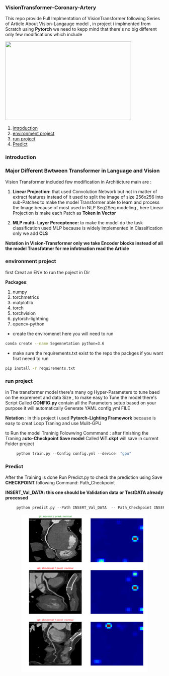 ### VisionTransformer-Coronary-Artery
This repo provide Full Implmentation of VisionTransformer following Series of Article About Vision-Langauge model , in project i implmented from Scratch using **Pytorch**
we need to kepp mind that there's no big different only few modifications which include 

<div align="left">
    <img src="assets/vit.gif" width="400" height="250"/>
</div>

1. [introduction](#introduction)
2. [environment project](#environment-project)
3. [run project](#run-project)
5. [Predict](#Predict)

### introduction

### Major Different Bwtween Transformer in Language and Vision 

Vision Transformer included few modification in Architicture main are :

1. **Linear Projection:** that used Convolution Network but not in matter of extract features instead of it used to split the image of size 256x256 into sub-Patches to make the model Transformer able to learn and process the Image because of most used in NLP Seq2Seq modeling , here Linear Projection is make each Patch as **Token in Vector**

2. **MLP multi- Layer Perceptence:** to make the model do the task classification used MLP because is widely implemented in Classification only we add **CLS**


**Notation** **in Vision-Transformer only we take Encoder blocks instead of all the model Transfotmer for me infotmation read the Article**

### environment project

first Creat an ENV to run the poject in Dir

**Packages**:
1. numpy
2. torchmetrics
3. matplotlib
4. torch
5. torchvision
6. pytorch-lightning
7. opencv-python

* create the enviromenet here you will need to run 

```sh
conda create --name Segemnetation python=3.6
```

* make sure the requirements.txt exist to the repo 
  the packges if you want fisrt neeed to run 

```sh
pip install -r requirements.txt
```
### run project 
 in The transformer model there's many og Hyper-Parameters to tune baed on the exprement
 and data Size , to make easy to Tune the model there's Script Called **CONFIG.py**
 contain all the Parameters setup based on your purpose it will automatically Generate YAML config.yml FILE 

**Notation** : in this project i used **Pytorch-Lighting Framework** because is easy to creat Loop Traning and use Mulit-GPU 

to Run the model Traninig Folowwing Commmand :
after finishing the Traning a**uto-Checkpoint Save model** Called **ViT.ckpt** will save in current Folder project 

```python
     python train.py --Config config.yml --device  "gpu"
``` 

### Predict

After the Training is done  Run Predict.py to check the prediction using Save **CHECKPOINT** following Command:
Path_Checkpoint

**INSERT_Val_DATA: this one should be Validation data or TestDATA already processed**

```python
     python predict.py --Path INSERT_Val_DATA  -- Path_Checkpoint INSERT_CHECKPOINT_MODEL --OUTPUT INSERT_OUTPUT_STR.PNG
```   

<div align="center">
    <img src="assets/attention.png" width="400" height="500" />
</div>

